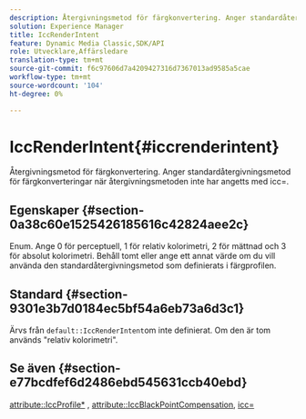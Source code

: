 ```yaml
---
description: Återgivningsmetod för färgkonvertering. Anger standardåtergivningsmetod för färgkonverteringar när återgivningsmetoden inte har angetts med icc=.
solution: Experience Manager
title: IccRenderIntent
feature: Dynamic Media Classic,SDK/API
role: Utvecklare,Affärsledare
translation-type: tm+mt
source-git-commit: f6c97606d7a4209427316d7367013ad9585a5cae
workflow-type: tm+mt
source-wordcount: '104'
ht-degree: 0%

---
```



# IccRenderIntent{#iccrenderintent}

Återgivningsmetod för färgkonvertering. Anger standardåtergivningsmetod för färgkonverteringar när återgivningsmetoden inte har angetts med icc=.

## Egenskaper {#section-0a38c60e1525426185616c42824aee2c}

Enum. Ange 0 för perceptuell, 1 för relativ kolorimetri, 2 för mättnad och 3 för absolut kolorimetri. Behåll tomt eller ange ett annat värde om du vill använda den standardåtergivningsmetod som definierats i färgprofilen.

## Standard {#section-9301e3b7d0184ec5bf54a6eb73a6d3c1}

Ärvs från `default::IccRenderIntent`om inte definierat. Om den är tom används &quot;relativ kolorimetri&quot;.

## Se även {#section-e77bcdfef6d2486ebd545631ccb40ebd}

[attribute::IccProfile*](../../../../../ir-api/material-cat/image-rendering-api-ref/c-ir-material-catalog/c-ir-attributes-reference/r-ir-iccprofilecmyk.md#reference-55aead2d924847ffbd1be4c46add7127) ,  [attribute::IccBlackPointCompensation](../../../../../ir-api/material-cat/image-rendering-api-ref/c-ir-material-catalog/c-ir-attributes-reference/r-ir-iccblackpointcompensation.md#reference-d939b0cdf6564baaa88deb1059e3b7f0),  [icc=](../../../../../ir-api/http-protocol/image-rendering-api-ref/c-ir-http-protocol-ref/c-ir-http-protocol-command-reference/r-ir-icc.md#reference-86a2fff3cef24982ad2063d977a16e06)
